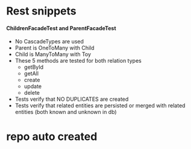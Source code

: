 
# Rest snippets


#### ChildrenFacadeTest and ParentFacadeTest
- No CascadeTypes are used
- Parent is OneToMany with Child
- Child is ManyToMany with Toy
- These 5 methods are tested for both relation types
  - getById
  - getAll
  - create
  - update
  - delete
- Tests verify that NO DUPLICATES are created
- Tests verify that related entities are persisted or merged with related entities (both known and unknown in db)

# repo auto created
